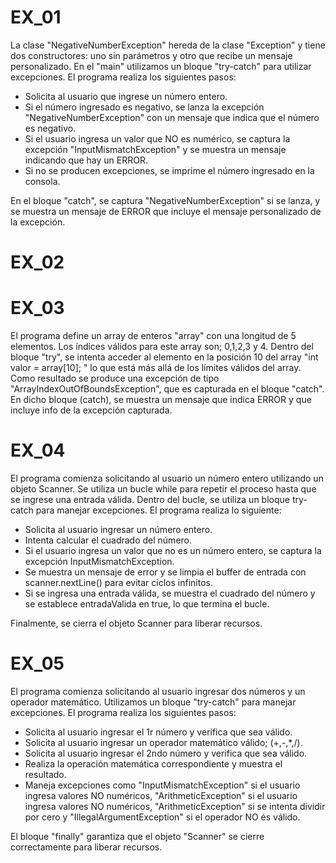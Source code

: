 # EX_01

La clase "NegativeNumberException" hereda de la clase "Exception" y tiene dos constructores: uno sin parámetros y otro que recibe un mensaje personalizado.
En el "main" utilizamos un bloque "try-catch" para utilizar excepciones. El programa realiza los siguientes pasos:

- Solicita al usuario que ingrese un número entero.
- Si el número ingresado es negativo, se lanza la excepción "NegativeNumberException" con un mensaje que indica que el número es negativo.
- Si el usuario ingresa un valor que NO es numérico, se captura la excepción "InputMismatchException" y se muestra un mensaje indicando que hay un ERROR.
- Si no se producen excepciones, se imprime el número ingresado en la consola.

En el bloque "catch", se captura "NegativeNumberException" si se lanza, y se muestra un mensaje de ERROR que incluye el mensaje personalizado de la excepción.

# EX_02

# EX_03

El programa define un array de enteros "array" con una longitud de 5 elementos.
Los índices válidos para este array son; 0,1,2,3 y 4.
Dentro del bloque "try", se intenta acceder al elemento en la posición 10 del array "int valor = array[10]; " lo que está más allá de los límites válidos del array.
Como resultado se produce una excepción de tipo "ArrayIndexOutOfBoundsException", que es capturada en el bloque "catch".
En dicho bloque (catch), se muestra un mensaje que indica ERROR y que incluye info de la excepción capturada.

# EX_04

El programa comienza solicitando al usuario un número entero utilizando un objeto Scanner.
Se utiliza un bucle while para repetir el proceso hasta que se ingrese una entrada válida.
Dentro del bucle, se utiliza un bloque try-catch para manejar excepciones. El programa realiza lo siguiente:

- Solicita al usuario ingresar un número entero.
- Intenta calcular el cuadrado del número.
- Si el usuario ingresa un valor que no es un número entero, se captura la excepción InputMismatchException.
- Se muestra un mensaje de error y se limpia el buffer de entrada con scanner.nextLine() para evitar ciclos infinitos.
- Si se ingresa una entrada válida, se muestra el cuadrado del número y se establece entradaValida en true, lo que termina el bucle.

Finalmente, se cierra el objeto Scanner para liberar recursos.

# EX_05

El programa comienza solicitando al usuario ingresar dos números y un operador matemático.
Utilizamos un bloque "try-catch" para manejar excepciones. El programa realiza los siguientes pasos:

- Solicita al usuario ingresar el 1r número y verifica que sea válido.
- Solicita al usuario ingresar un operador matemático válido; (+,-,*,/).
- Solicita al usuario ingresar el 2ndo número y verifica que sea válido.
- Realiza la operación matemática correspondiente y muestra el resultado.
- Maneja excepciones como "InputMismatchException" si el usuario ingresa valores NO numéricos, "ArithmeticException" si el usuario ingresa valores NO numéricos, "ArithmeticException" si se intenta dividir por cero y "IllegalArgumentException" si el operador NO és válido.

El bloque "finally" garantiza que el objeto "Scanner" se cierre correctamente para liberar recursos.

